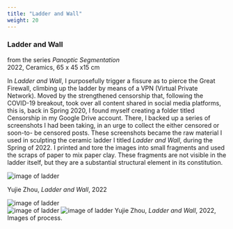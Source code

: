 ```yaml
---
title: "Ladder and Wall"
weight: 20
---
```



### **Ladder and Wall**   
from the series *Panoptic Segmentation*  
2022, Ceramics, 65 x 45 x15 cm   

In *Ladder and Wall*, I purposefully trigger a fissure as to pierce the Great Firewall, climbing up the ladder by means of a VPN (Virtual Private Network). Moved by the strengthened censorship that, following the COVID-19 breakout, took over all content shared in social media platforms, this is, back in Spring 2020, I found myself creating a folder titled Censorship in my Google Drive account. There, I backed up a series of screenshots I had been taking, in an urge to collect the either censored or soon-to- be censored posts. These screenshots became the raw material I used in sculpting the ceramic ladder I titled *Ladder and Wall*, during the Spring of 2022. I printed and tore the images into small fragments and used the scraps of paper to mix paper clay. These fragments are not visible in the ladder itself, but they are a substantial structural element in its constitution.



![image of ladder](/images/QWERTY/Q/ladder1.jpg)  
  
Yujie Zhou, *Ladder and Wall*, 2022

![image of ladder](/images/QWERTY/Q/ladder-process1.jpg)   
![image of ladder](/images/QWERTY/Q/ladder-process2.jpg) 
![image of ladder](/images/QWERTY/Q/ladder-process3.jpg) 
Yujie Zhou, *Ladder and Wall*, 2022, Images of process.  
